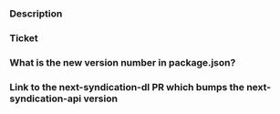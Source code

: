 ### Description
<!--- Describe your changes in detail -->

### Ticket
<!-- Add link to the corresponding ticket -->

### What is the new version number in package.json?
<!-- If you have made any changes other than documentation, you need to follow a special deploy process, as described here https://github.com/Financial-Times/next-syndication-dl#deploying-the-download-server -->

### Link to the next-syndication-dl PR which bumps the next-syndication-api version
<!-- Add link to the PR -->
